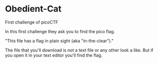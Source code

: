 # Obedient-Cat
First challenge of picoCTF

In this first challenge they ask you to find the pico flag.

"This file has a flag in plain sight (aka "in-the-clear")."

The file that you'll download is not a text file or any other look a like. But if you open it in your text editor you'll find the flag.
